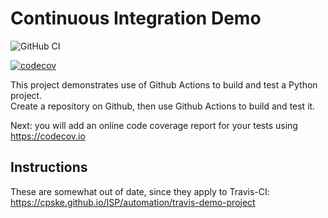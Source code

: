 Continuous Integration Demo
============================
![GitHub CI](https://github.com/kulisarawiangin/demo-pyci/actions/workflows/python-app.yml/badge.svg)

[![codecov](https://codecov.io/gh/kulisarawiangin/demo-pyci/coverage.svg?branch=master)](https://app.codecov.io/github/kulisarawiangin/demo-pyci)


This project demonstrates use of Github Actions to build and test a Python project.  
Create a repository on Github, then use Github Actions to build and test it.

Next: you will add an online code coverage report for your tests using <https://codecov.io>

## Instructions

These are somewhat out of date, since they apply to Travis-CI:
<https://cpske.github.io/ISP/automation/travis-demo-project>


